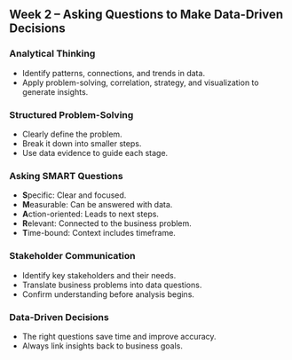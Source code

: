 ## Week 2 – Asking Questions to Make Data-Driven Decisions

### Analytical Thinking
- Identify patterns, connections, and trends in data.  
- Apply problem-solving, correlation, strategy, and visualization to generate insights.  

### Structured Problem-Solving
- Clearly define the problem.  
- Break it down into smaller steps.  
- Use data evidence to guide each stage.  

### Asking SMART Questions
- **S**pecific: Clear and focused.  
- **M**easurable: Can be answered with data.  
- **A**ction-oriented: Leads to next steps.  
- **R**elevant: Connected to the business problem.  
- **T**ime-bound: Context includes timeframe.  

### Stakeholder Communication
- Identify key stakeholders and their needs.  
- Translate business problems into data questions.  
- Confirm understanding before analysis begins.  

### Data-Driven Decisions
- The right questions save time and improve accuracy.  
- Always link insights back to business goals.  
